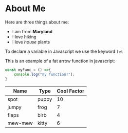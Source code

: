 # About Me

Here are three things about me: 
* I am from **Maryland**
* I love hiking 
* I love _house_ plants

To declare a variable in Javascript we use the keyword `let`

This is an example of a fat arrow function in javascript: 
```js
const myFunc = () =>{
    console.log("my function!");
}
```

Name|Type|Cool Factor
---|---|---
spot | puppy | 10
jumpy | frog | 7
flaps | birb | 4
mew-mew | kitty | 6
